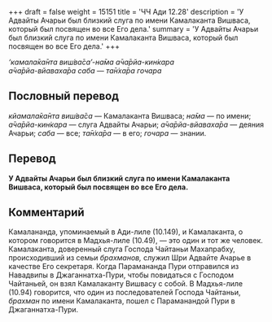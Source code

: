 +++
draft = false
weight = 15151
title = 'ЧЧ Ади 12.28'
description = 'У Адвайты Ачарьи был близкий слуга по имени Камалаканта Вишваса, который был посвящен во все Его дела.'
summary = 'У Адвайты Ачарьи был близкий слуга по имени Камалаканта Вишваса, который был посвящен во все Его дела.'
+++

_‘камала̄ка̄нта виш́ва̄са’-на̄ма а̄ча̄рйа-кин̇кара  
а̄ча̄рйа-вйаваха̄ра саба — та̄н̇ха̄ра гочара_

## Пословный перевод

_кйамала̄ка̄нта_ _виш́ва̄са_ — Камалаканта Вишваса; _на̄ма_ — по имени; _а̄ча̄рйа_\-_кин̇кара_ — слуга Адвайты Ачарьи; _а̄ча̄рйа_\-_вйаваха̄ра_ — деяния Ачарьи; _саба_ — все; _та̄н̇ха̄ра_ — в его; _гочара_ — знании.

## Перевод

**У Адвайты Ачарьи был близкий слуга по имени Камалаканта Вишваса, который был посвящен во все Его дела.**

## Комментарий

Камалананда, упоминаемый в Ади-лиле (10.149), и Камалаканта, о котором говорится в Мадхья-лиле (10.49), — это один и тот же человек. Камалаканта, доверенный слуга Господа Чайтаньи Махапрабху, происходивший из семьи _брахманов,_ служил Шри Адвайте Ачарье в качестве Его секретаря. Когда Парамананда Пури отправился из Навадвипы в Джаганнатха-Пури, чтобы повидаться с Господом Чайтаньей, он взял Камалаканту Вишвасу с собой. В Мадхья-лиле (10.94) говорится, что один из последователей Господа Чайтаньи, _брахман_ по имени Камалаканта, пошел с Параманандой Пури в Джаганнатха-Пури.
